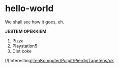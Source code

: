 # hello-world
We shall see how it goes, eh.

**JESTEM OPEKKIEM**
1. Pizza
2. Playstation5
3. Diet coke

[![Interesting][TenKomputer/Pulpit/Pierdy/Tapetens/ok](https://i.redd.it/msxls1zen9b31.jpg)
